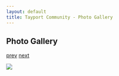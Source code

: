 ```yaml
---
layout: default
title: Tayport Community - Photo Gallery
---
```

## Photo Gallery

[prev](http://tayport.org.uk/photo/371) [next](http://tayport.org.uk/photo/373)

![ ](http://tayport.org.uk/media/372.jpg " ")

